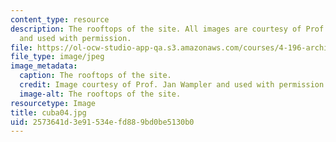 ```yaml
---
content_type: resource
description: The rooftops of the site. All images are courtesy of Prof. Jan Wampler
  and used with permission.
file: https://ol-ocw-studio-app-qa.s3.amazonaws.com/courses/4-196-architecture-design-level-ii-cuba-studio-spring-2004/2573641d3e91534efd889bd0be5130b0_cuba04.jpg
file_type: image/jpeg
image_metadata:
  caption: The rooftops of the site.
  credit: Image courtesy of Prof. Jan Wampler and used with permission.
  image-alt: The rooftops of the site.
resourcetype: Image
title: cuba04.jpg
uid: 2573641d-3e91-534e-fd88-9bd0be5130b0
---
```

